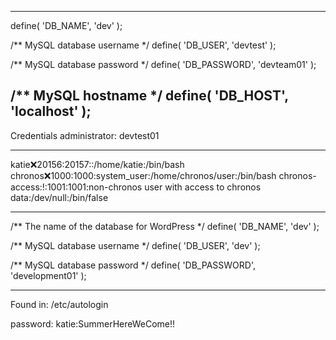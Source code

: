 ----------------------------------------
define( 'DB_NAME', 'dev' );

/** MySQL database username */
define( 'DB_USER', 'devtest' );

/** MySQL database password */
define( 'DB_PASSWORD', 'devteam01' );

/** MySQL hostname */
define( 'DB_HOST', 'localhost' );
----------------------------------------
Credentials
administrator: devtest01

------------------------------------------------------------------
katie:x:20156:20157::/home/katie:/bin/bash
chronos:x:1000:1000:system_user:/home/chronos/user:/bin/bash
chronos-access:!:1001:1001:non-chronos user with access to chronos data:/dev/null:/bin/false




------------------------------------------------------------------
/** The name of the database for WordPress */
define( 'DB_NAME', 'dev' );

/** MySQL database username */
define( 'DB_USER', 'dev' );

/** MySQL database password */
define( 'DB_PASSWORD', 'development01' );


------------------------------------------------------------------
Found in: /etc/autologin

password: katie:SummerHereWeCome!!
